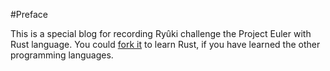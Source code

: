 ﻿#Preface

This is a special blog for recording Ryûki challenge the Project Euler with Rust language.
You could [fork it](https://github.com/3442853561/Euler-Rust) to learn Rust,
if you have learned the other programming languages.